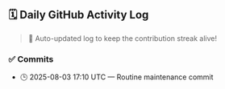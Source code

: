 ## 🗓️ Daily GitHub Activity Log

> 🤖 Auto-updated log to keep the contribution streak alive!

### ✅ Commits

- 🕒 2025-08-03 17:10 UTC — Routine maintenance commit

